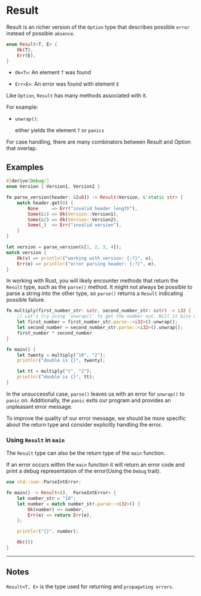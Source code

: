 # Result

Result is an richer version of the `Option` type that describes possible `error` instead of possible `absence`.


```rust
enum Result<T, E> {
    Ok(T),
    Err(E),
}
```

- `Ok<T>`: An element `T` was found

- `Err<E>`: An error was found with element `E`

Like `Option`, `Result` has many methods associated with it.

For example:

- `unwrap()`:

    either yields the element `T` or `panics`

For case handling, there are many combinators between Result and Option that overlap.

## Examples

```rust
#[derive(Debug)]
enum Version { Version1, Version2 }

fn parse_version(header: &[u8]) -> Result<Version, &'static str> {
    match header.get(0) {
        None     => Err("invalid header length"),
        Some(&1) => Ok(Version::Version1),
        Some(&2) => Ok(Version::Version2),
        Some(_)  => Err("invalid version"), 
    }
}

let version = parse_version(&[1, 2, 3, 4]);
match version {
    Ok(v) => println!("working with version: {:?}", v),
    Err(e) => println!("error parsing header: {:?}", e),
}
```

In working with Rust, you will likely encounter methods that return the `Result` type, such as the `parse()` method. It might not always be possible to parse a string into the other type, so `parse()` returns a `Result` indicating possible failure.

```rust
fn multiply(first_number_str: &str, second_number_str: &str) -> i32 {
    // Let's try using `unwrap()` to get the number out. Will it bite us?
    let first_number = first_number_str.parse::<i32>().unwrap();
    let second_number = second_number_str.parse::<i32>().unwrap();
    first_number * second_number
}

fn main() {
    let twenty = multiply("10", "2");
    println!("double is {}", twenty);

    let tt = multiply("t", "2");
    println!("double is {}", tt);
}
```

In the unsuccessful case, `parse()` leaves us with an error for `unwrap()` to `panic` on. Additionally, the `panic` exits our program and provides an unpleasant error message.

To improve the quality of our error message, we should be more specific about the return type and consider explicitly handling the error.

### Using `Result` in `main`

The `Result` type can also be the return type of the `main` function.

If an error occurs within the `main` function it will return an error code and print a debug representation of the error(Using the `Debug` trait).

```rust
use std::num::ParseIntError;

fn main() -> Result<(),  ParseIntError> {
    let number_str = "10";
    let number = match number_str.parse::<i32>() {
        Ok(number) => number,
        Err(e) => return Err(e),
    };

    println!("{}", number);

    Ok(())
}
```

---

## Notes

`Result<T, E>` is the type used for returning and `propagating errors`.




